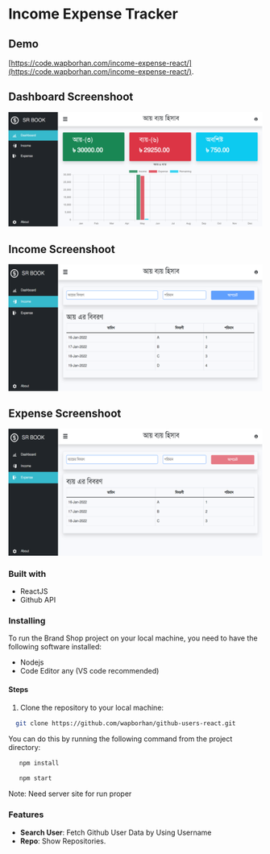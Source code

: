# Income Expense Tracker

## Demo
[https://code.wapborhan.com/income-expense-react/](https://code.wapborhan.com/income-expense-react/).

## Dashboard Screenshoot
<img src="public/images/screenshoot.png"/>


## Income Screenshoot
<img src="public/images/income.png"/>


## Expense Screenshoot
<img src="public/images/expense.png"/>


### Built with

- ReactJS
- Github API


### Installing

To run the Brand Shop project on your local machine, you need to have the following software installed:

- Nodejs
- Code Editor any (VS code recommended)

#### Steps

1. Clone the repository to your local machine:

```bash
  git clone https://github.com/wapborhan/github-users-react.git
```

You can do this by running the following command from the project directory:

```bash
   npm install
```

```bash
   npm start
```

Note: Need server site for run proper

### Features

- **Search User**: Fetch Github User Data by Using Username
- **Repo**: Show Repositories.


